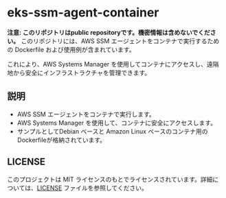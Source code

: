 # eks-ssm-agent-container
**注意: このリポジトリはpublic repositoryです。機密情報は含めないでください。**
このリポジトリには、AWS SSM エージェントをコンテナで実行するための Dockerfile および使用例が含まれています。

これにより、AWS Systems Manager を使用してコンテナにアクセスし、遠隔地から安全にインフラストラクチャを管理できます。

## 説明
- AWS SSM エージェントをコンテナで実行します。
- AWS Systems Manager を使用して、コンテナに安全にアクセスします。
- サンプルとしてDebian ベースと Amazon Linux ベースのコンテナ用のDockerfileが格納されています。

## LICENSE
このプロジェクトは MIT ライセンスのもとでライセンスされています。詳細については、[LICENSE](./LICENSE) ファイルを参照してください。
